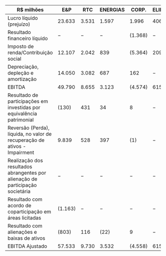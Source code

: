 |R$ milhões|E&P|RTC|ENERGIAS|CORP.|ELIMIN.|CONSOLIDADO|
|---|---|---|---|---|---|---|
|Lucro líquido (prejuízo)|23.633|3.531|1.597|1.996|406|31.163|
|Resultado financeiro líquido|−|−|−|(1.368)|−|(1.368)|
|Imposto de renda/Contribuição social|12.107|2.042|839|(5.364)|209|9.833|
|Depreciação, depleção e amortização|14.050|3.082|687|162|−|17.981|
|EBITDA|49.790|8.655|3.123|(4.574)|615|57.609|
|Resultado de participações em investidas por equivalência patrimonial|(130)|431|34|8|−|343|
|Reversão (Perda), líquida, no valor de recuperação de ativos - Impairment|9.839|528|397|(1)|−|10.763|
|Realização dos resultados abrangentes por alienação de participação societária|−|−|−|−|−|−|
|Resultado com acordo de coparticipação em áreas licitadas|(1.163)|−|−|−|−|(1.163)|
|Resultado com alienações e baixas de ativos|(803)|116|(22)|9|−|(700)|
|EBITDA Ajustado|57.533|9.730|3.532|(4.558)|615|66.852|
